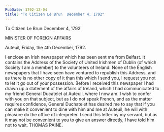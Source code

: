 ```yaml
---
PubDate: 1792-12-04
title: "To Citizen Le Brun  December 4, 1792"
---
```


   To Citizen Le Brun  December 4, 1792

   MINISTER OF FOREIGN AFFAIRS

   Auteuil, Friday, the 4th December, 1792.

   I enclose an Irish newspaper which has been sent me from Belfast. It
   contains the Address of the Society of United Irishmen of Dublin (of which
   Society I am a member) to the volunteers of Ireland. None of the English
   newspapers that I have seen have ventured to republish this Address, and
   as there is no other copy of it than this which I send you, I request you
   not to let it go out of your possession. Before I received this newspaper
   I had drawn up a statement of the affairs of Ireland, which I had
   communicated to my friend General Ducatelet at Auteuil, where I now am. I
   wish to confer with you on that subject, but as I do not speak French, and
   as the matter requires confidence, General Duchatelet has desired me to
   say that if you can make it convenient to dine with him and me at Auteuil,
   he will with pleasure do the office of interpreter. I send this letter by
   my servant, but as it may not be convenient to you to give an answer
   directly, I have told him not to wait. THOMAS PAINE.





